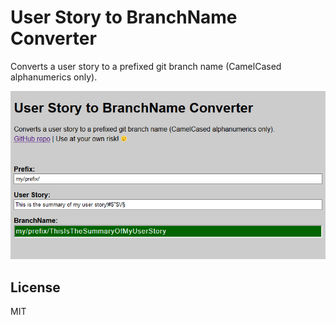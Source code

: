 # User Story to BranchName Converter
Converts a user story to a prefixed git branch name (CamelCased alphanumerics only).

![Demo](demo.png)

## License
MIT
